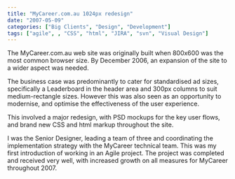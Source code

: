 ```yaml
---
title: "MyCareer.com.au 1024px redesign"
date: "2007-05-09"
categories: ["Big Clients", "Design", "Development"]
tags: ["agile", , "CSS", "html", "JIRA", "svn", "Visual Design"]
---
```


The MyCareer.com.au web site was originally built when 800x600 was the most common browser size. By December 2006, an expansion of the site to a wider aspect was needed.

The business case was predominantly to cater for standardised ad sizes, specifically a Leaderboard in the header area and 300px columns to suit medium-rectangle sizes. However this was also seen as an opportunity to modernise, and optimise the effectiveness of the user experience.

This involved a major redesign, with PSD mockups for the key user flows, and brand new CSS and html markup throughout the site.

I was the Senior Designer, leading a team of three and coordinating the implementation strategy with the MyCareer technical team. This was my first introduction of working in an Agile project. The project was completed and received very well, with increased growth on all measures for MyCareer throughout 2007.
